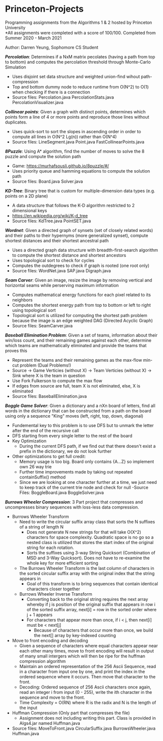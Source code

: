 # Princeton-Projects
Programming assignments from the Algorithms 1 & 2 hosted by Princeton University <br />
*All assignments were completed with a score of 100/100. Completed from Summer 2020 - March 2021 <br />

Author: Darren Yeung, Sophomore CS Student

***Percolation***: Determines if a NxM matrix pecolates (having a path from top to bottom) and computes the percolation threshold through Monte-Carlo Simulation  
- Uses disjoint set data structure and weighted union-find wihout path-compression  
- Top and bottom dummy node to reduce runtime from O(N^2) to O(1) when checking if there is a connection
- Source files: Percolation.java PercolationStats.java PercolationVisualizer.java  
      
***Collinear points***: Given a graph with distinct points, determines which points form a line of 4 or more points and reproduce those lines without duplicates.   
- Uses quick-sort to sort the slopes in ascending order in order to compute all lines in O(N^2 Lg(n)) rather than O(N^4)  
- Source files: LineSegment.java Point.java  FastCollinearPoints.java  
    
***8Puzzle***: Using A* algorithm, find the number of moves to solve the 8 puzzle and compute the solution path  
- Game: https://murhafsousli.github.io/8puzzle/#/  
- Uses priority queue and hamming equations to compute the solution path   
- Source files: Board.java Solver.java   

***KD-Tree***: Binary tree that is custom for multiple-dimension data types (e.g. points on a 2D plane)  
- A data structure that follows the K-D algorithm restricted to 2 dimensional keys  
- https://en.wikipedia.org/wiki/K-d_tree  
- Source files: KdTree.java PointSET.java  

***Wordnet***: Given a directed graph of synsets (set of closely related words) and their paths to their hypernyms (more generalized synset),
compute shortest distances and their shortest ancestral path
- Uses a directed graph data structure with breadth-first-search algorithm to compute the shortest distance and shortest ancestors   
- Uses topological sort to check for cycles   
- Computes the outdegrees to check if graph is rooted (one root only)  
- Source files: WordNet.java SAP.java Digraph.java   
    
***Seam Carver***: Given an image, resize the image by removing vertical and horizontal seams while perserving maximum information 
- Computes mathematical energy functions for each pixel related to its neighbors 
- Computes the shortest energy path from top to bottom or left to right using topological sort 
- Topological sort is utilized for computing the shortest path problem because the image is an edge weighted DAG (Directed Acyclic Graph)
- Source files: SeamCarver.java

***Baseball Elimination Problem***: Given a set of teams, information about their win/loss count, and their remaining games against each other, 
determine which teams are mathematically eliminated and provide the teams that proves this 
- Represent the teams and their remaining games as the max-flow min-cut problem (Dual Problems!) 
- Source -> Game Verticies (without X) -> Team Verticies (without X) -> Sink where X is the team in question 
- Use Fork Fulkerson to compute the max flow 
- If edges from source are full, team X is not eliminated, else, X is eliminated 
- Source files: BaseballElimination.java

***Boggle Game Solver***: Given a dictionary and a nXn board of letters, find all words in the dictionary that can be constructed 
from a path on the board using only a sequence "King" moves (left, right, top, down, diagonal) 
- Fundemental key to this problem is to use DFS but to unmark the letter after the end of the recursive call 
- DFS starting from every single letter to the rest of the board
- Key Optimization
    - During the current DFS path, if we find out that there doesn't exist a prefix in the dictionary, we do not look further
- Other optimizations to get full credit: 
    - Memory usage is too big. Board only contains {A...Z} so implement own 26 way trie 
    - Further time improvements made by taking out repeated containSuffix() method 
    - Since we are looking at one character further at a time, we just need to keep track of the current trie node and check for null 
-Source Files: BoggleBoard.java BoggleSolver.java

***Burrows Wheeler Compression***: 3 Part project that compresses and uncompresses binary sequences with loss-less data compression. 
- Burrows Wheeler Transform 
    - Need to write the circular suffix array class that sorts the N suffixes of a string of length N
        - Does not generate N new strings for that will take O(X^2) characters for space complexity. Quadratic space is no go so a nested class is utilized that stores the start 
    index of the original string for each rotation. 
        - Sorts the suffixes using 3-way String Quicksort (Combination of MSD and 3-Way Quicksort). Does not have to re-examine the whole key for more efficient sorting
    - The Burrows Wheeler Transform is the last column of characters in the sorted circular suffix array with the original index that the string appears in
        - Goal of this transform is to bring sequences that contain identical characters closer together 
    - Burrows Wheeler Inverse Transform 
        - Converting back to the original string requires the next array whereby if j is position of the original suffix that appears in row i of the sorted suffix array, next[i] = row in the sorted order where j + 1 appears 
        - For characters that appear more than once, if i < j, then next[i] must be < next[j]
            - Because of characters that occur more than once, we build the next[] array by key-indexed counting
- Move to front encoding and decoding 
    - Given a sequence of characters where equal characters appear near each other many times, move to front encoding will result in output of many small intergers which will then be ripe for the huffman compression algorithm 
    - Maintain an ordered representation of the 256 Ascii Sequence, read in a character from input one by one, and print the index in the ordered sequence where it occurs. Then move that character to the front. 
    - Decoding: Ordered sequence of 256 Ascii characters once again, read an integer i from input (0 - 255), write the ith character in the sequence and move to the front.
    - Time Complexity = O(RN) where R is the radix and N is the length of the input
- Huffman Compression (Only part that compresses the file)
    - Assignment does not including writing this part. Class is provided in Algs4.jar named Huffman.java
- Source files: MoveToFront.java CircularSuffix.java BurrowsWheeler.java Huffman.java
   

    

    
    
    
    

